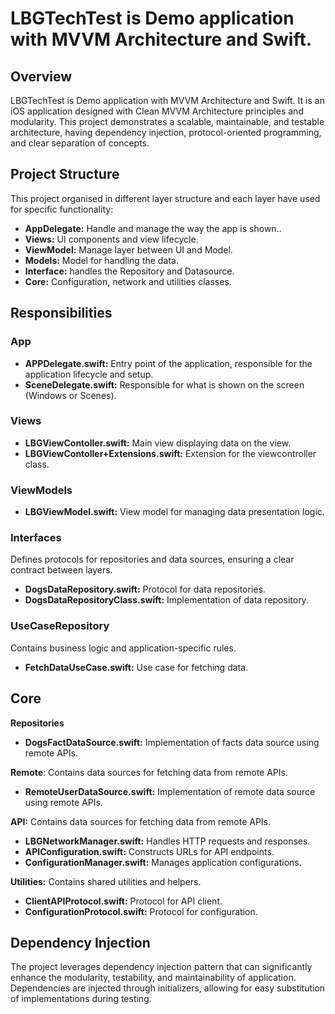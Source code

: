 # LBGTechTest is Demo application with MVVM Architecture and Swift.  
## Overview  
LBGTechTest is Demo application with MVVM Architecture and Swift. It is an iOS application designed with Clean MVVM Architecture principles and modularity. This project demonstrates a scalable, maintainable, and testable architecture, having dependency injection, protocol-oriented programming, and clear separation of concepts.  

## Project Structure  
This project organised in  different layer structure and each layer have used for specific functionality:

- **AppDelegate:** Handle and manage the way the app is shown.. 
- **Views:** UI components and view lifecycle.
- **ViewModel:** Manage layer between UI and Model.
- **Models:** Model for handling the data.
- **Interface:** handles the Repository and Datasource.
- **Core:** Configuration, network and utilities classes.  

## Responsibilities  
### App
- **APPDelegate.swift:** Entry point of the application, responsible for the application lifecycle and setup.
- **SceneDelegate.swift:** Responsible for what is shown on the screen (Windows or Scenes).

### Views
- **LBGViewContoller.swift:** Main view displaying data on the view.
- **LBGViewContoller+Extensions.swift:** Extension for the viewcontroller class.

### ViewModels
- **LBGViewModel.swift:** View model for managing data presentation logic.

### Interfaces
Defines protocols for repositories and data sources, ensuring a clear contract between layers.
- **DogsDataRepository.swift:** Protocol for data repositories.
- **DogsDataRepositoryClass.swift:** Implementation of data repository.

### UseCaseRepository
Contains business logic and application-specific rules.
- **FetchDataUseCase.swift:** Use case for fetching data.

## Core
**Repositories**
- **DogsFactDataSource.swift:** Implementation of facts data source using remote APIs.

**Remote**: Contains data sources for fetching data from remote APIs.
- **RemoteUserDataSource.swift:** Implementation of remote data source using remote APIs.

 **API:** Contains data sources for fetching data from remote APIs.
- **LBGNetworkManager.swift:** Handles HTTP requests and responses.
- **APIConfiguration.swift:** Constructs URLs for API endpoints.
- **ConfigurationManager.swift:** Manages application configurations.

**Utilities:** Contains shared utilities and helpers.
- **ClientAPIProtocol.swift:** Protocol for API client.
- **ConfigurationProtocol.swift:** Protocol for configuration.  

## Dependency Injection  
The project leverages dependency injection pattern that can significantly enhance the modularity, testability, and maintainability of application. Dependencies are injected through initializers, allowing for easy substitution of implementations during testing.
